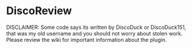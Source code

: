 # DiscoReview
DISCLAIMER: Some code says its written by DiscoDuck or DiscoDuck151, that was my old username and you should not worry about stolen work.
Please review the wiki for important information about the plugin.


